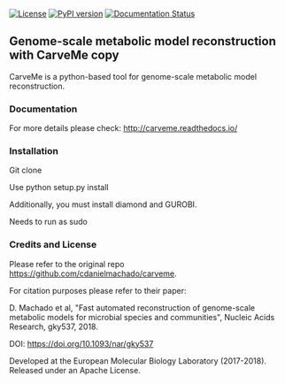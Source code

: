 [![License](https://img.shields.io/badge/License-Apache%202.0-blue.svg)](https://opensource.org/licenses/Apache-2.0) [![PyPI version](https://badge.fury.io/py/carveme.svg)](https://badge.fury.io/py/carveme) [![Documentation Status](http://readthedocs.org/projects/carveme/badge/?version=latest)](http://carveme.readthedocs.io/en/latest/?badge=latest)

## Genome-scale metabolic model reconstruction with CarveMe copy

CarveMe is a python-based tool for genome-scale metabolic model reconstruction.

### Documentation

For more details please check: http://carveme.readthedocs.io/
 
### Installation

Git clone

Use python setup.py install

Additionally, you must install diamond and GUROBI.

Needs to run as sudo

### Credits and License

Please refer to the original repo https://github.com/cdanielmachado/carveme.

For citation purposes please refer to their paper:

D. Machado et al, "Fast automated reconstruction of genome-scale metabolic models for microbial species and communities", Nucleic Acids Research, gky537, 2018. 

DOI: https://doi.org/10.1093/nar/gky537

Developed at the European Molecular Biology Laboratory (2017-2018). Released under an Apache License.

